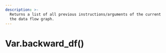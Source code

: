 ```yaml
---
description: >-
  Returns a list of all previous instructions/arguments of the current point in
  the data flow graph.
---
```


# Var.backward\_df()

